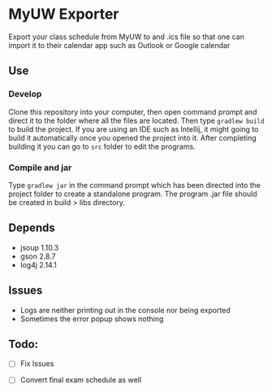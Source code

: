 # MyUW Exporter
Export your class schedule from MyUW to and .ics file so that one can import it to their calendar app such as Outlook or
Google calendar

## Use
### Develop
Clone this repository into your computer, then open command prompt and direct it to the folder where all the files are
located. Then type `gradlew build` to build the project. If you are using an IDE such as Intellij, it might going to
build it automatically once you opened the project into it. After completing building it you can go to `src` folder to
edit the programs.
### Compile and jar
Type `gradlew jar` in the command prompt which has been directed into the project folder to create a standalone program.
The program .jar file should be created in build > libs directory.

## Depends
- jsoup 1.10.3
- gson 2.8.7
- log4j 2.14.1

## Issues
- Logs are neither printing out in the console nor being exported
- Sometimes the error popup shows nothing

## Todo:
- [ ] Fix Issues
- [ ] Convert final exam schedule as well

